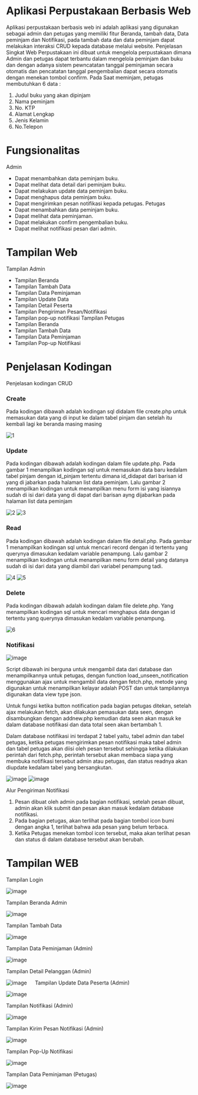 # Aplikasi Perpustakaan Berbasis Web
  Aplikasi perpustakaan berbasis web ini adalah aplikasi yang digunakan sebagai admin dan petugas yang memiliki fitur Beranda, tambah data, Data peminjam dan Notifikasi, pada tambah data dan data peminjam dapat melakukan interaksi CRUD kepada database melalui website.
Penjelasan Singkat
Web Perpustakaan ini dibuat untuk mengelola perpustakaan dimana Admin dan petugas dapat terbantu dalam mengelola peminjam dan buku dan dengan adanya sistem pewncatatan tanggal peminjaman secara otomatis dan pencatatan tanggal pengembalian dapat secara otomatis dengan menekan tombol confirm. Pada Saat meminjam, petugas membutuhkan 6 data :
1.	Judul buku yang akan dipinjam
2.	Nama peminjam
3.	No. KTP
4.	Alamat Lengkap
5.	Jenis Kelamin
6.	No.Telepon

# Fungsionalitas
Admin 
-	Dapat menambahkan data peminjam buku.
-	Dapat melihat data detail dari peminjam buku.
-	Dapat melakukan update data peminjam buku.
-	Dapat menghapus data peminjam buku.
-	Dapat mengirimkan pesan notifikasi kepada petugas.
Petugas
-	Dapat menambahkan data peminjam buku.
-	Dapat melihat data peminjaman.
-	Dapat melakukan confirm pengembalian buku.
-	Dapat melihat notifikasi pesan dari admin.

# Tampilan Web
Tampilan Admin
-	Tampilan Beranda
-	Tampilan Tambah Data
-	Tampilan Data Peminjaman
-	Tampilan Update Data
-	Tampilan Detail Peserta
-	Tampilan Pengiriman Pesan/Notifikasi
-	Tampilan pop-up notifikasi
Tampilan Petugas
-	Tampilan Beranda
-	Tampilan Tambah Data
-	Tampilan Data Peminjaman
-	Tampilan Pop-up Notifikasi

# Penjelasan Kodingan

Penjelasan kodingan CRUD

<h3>Create</h3>
Pada kodingan dibawah adalah kodingan sql didalam file create.php untuk memasukan data yang di input ke dalam tabel pinjam dan setelah itu kembali lagi ke beranda masing masing

![1](https://user-images.githubusercontent.com/76039896/177036715-43f282c7-14fa-430e-88a5-df1bf20d01e0.PNG)

<h3>Update</h3>
Pada kodingan dibawah adalah kodingan dalam file update.php. Pada gambar 1 menampilkan kodingan sql untuk memasukan data baru kedalam tabel pinjam dengan id_pinjam tertentu dimana id_didapat dari barisan id yang di jabarkan pada halaman list data peminjam. Lalu gambar 2 menampilkan kodingan untuk menampilkan menu form isi yang isiannya sudah di isi dari data yang di dapat dari barisan ayng dijabarkan pada halaman list data peminjam

![2](https://user-images.githubusercontent.com/76039896/177036813-71de3fbc-0a0d-489d-8982-4e1c3faa57cf.PNG)
![3](https://user-images.githubusercontent.com/76039896/177036831-14dba7c4-462b-4c3a-9116-9978890753ec.PNG)


<h3>Read</h3>
Pada kodingan dibawah adalah kodingan dalam file detail.php. Pada gambar 1 menampilkan kodingan sql untuk mencari record dengan id tertentu yang querynya dimasukan kedalam variable penampung. Lalu gambar 2 menampilkan kodingan untuk menampilkan menu form detail yang datanya sudah di isi dari data yang diambil dari variabel penampung tadi.

![4](https://user-images.githubusercontent.com/76039896/177036837-1a7c849b-cd33-450e-9120-1579166a66e3.PNG)
![5](https://user-images.githubusercontent.com/76039896/177036846-9dd2dc55-e097-4010-84e5-6a3a0b42c899.PNG)


<h3>Delete</h3>
Pada kodingan dibawah adalah kodingan dalam file delete.php. Yang menampilkan kodingan sql untuk mencari menghapus data dengan id tertentu yang querynya dimasukan kedalam variable penampung.

![6](https://user-images.githubusercontent.com/76039896/177037096-51e443e6-19ca-4a62-a35b-12d3197c1434.PNG)

<h3>Notifikasi</h3>

![image](https://user-images.githubusercontent.com/108450178/177037842-2667dd8f-d92a-4239-b565-52eae4d67c3a.png)

Script dibawah ini berguna untuk mengambil data dari database dan menampilkannya untuk petugas, dengan function load_unseen_notification menggunakan ajax untuk mengambil data dengan fetch.php, metode yang digunakan untuk menampilkan kelayar adalah POST dan untuk tampilannya digunakan data view type json.

Untuk fungsi ketika button notification pada bagian petugas ditekan, setelah ajax melakukan fetch, akan dilakukan pemasukan data seen, dengan disambungkan dengan addnew.php kemudian data seen akan masuk ke dalam database notifikasi dan data total seen akan bertambah 1.

Dalam database notifikasi ini terdapat 2 tabel yaitu, tabel admin dan tabel petugas, ketika petugas mengirimkan pesan notifikasi maka tabel admin dan tabel petugas akan diisi oleh pesan tersebut sehingga ketika dilakukan perintah dari fetch.php, perintah tersebut akan membaca siapa yang membuka notifikasi tersebut admin atau petugas, dan status readnya akan diupdate kedalam tabel yang bersangkutan.

![image](https://user-images.githubusercontent.com/108450178/177037842-2667dd8f-d92a-4239-b565-52eae4d67c3a.png)
![image](https://user-images.githubusercontent.com/108450178/177037859-bd9e7892-ca17-43ba-b14e-679a4f8663a5.png)

Alur Pengiriman Notifikasi
1. Pesan dibuat oleh admin pada bagian notifikasi, setelah pesan dibuat, admin akan klik submit dan pesan akan masuk kedalam database notifikasi.
2. Pada bagian petugas, akan terlihat pada bagian tombol icon bumi dengan angka 1, terlihat bahwa ada pesan yang belum terbaca.
3. Ketika Petugas menekan tombol icon tersebut, maka akan terlihat pesan dan status di dalam database tersebut akan berubah.


# Tampilan WEB

Tampilan Login
 
![image](https://user-images.githubusercontent.com/76039896/177036055-363968a2-1520-4259-b4ba-c5ae550ece7a.png)

Tampilan Beranda Admin
 
 ![image](https://user-images.githubusercontent.com/76039896/177036058-7d963cb3-2ffc-409b-8a34-3145f93ba4d5.png)

Tampilan Tambah Data
 
![image](https://user-images.githubusercontent.com/76039896/177036066-d2b488d0-fb3d-41bf-8cd0-5efaf8e2f8f5.png)

Tampilan Data Peminjaman (Admin)
 
 ![image](https://user-images.githubusercontent.com/76039896/177036068-7ba7d156-e9ad-4fcb-9faa-d36e44d7e6c4.png)

Tampilan Detail Pelanggan (Admin)
 
 ![image](https://user-images.githubusercontent.com/76039896/177036072-92ad8b6e-437d-424c-853d-38f293ddfe54.png)
 
Tampilan Update Data Peserta (Admin)
 
 ![image](https://user-images.githubusercontent.com/76039896/177036077-2e305cc8-894a-4eea-b998-8a3033e8a73f.png)

Tampilan Notifikasi (Admin)
 
 ![image](https://user-images.githubusercontent.com/76039896/177036081-4d509ff5-57f0-41e6-9d63-a6a8ce113033.png)

Tampilan Kirim Pesan Notifikasi (Admin)

![image](https://user-images.githubusercontent.com/76039896/177036084-f3108745-6fe1-4868-9967-cd1ce8ea14df.png)
 
Tampilan Pop-Up Notifikasi
 
 ![image](https://user-images.githubusercontent.com/76039896/177036090-01af5f2f-0a1a-44a5-b479-57abff220617.png)

Tampilan Data Peminjaman (Petugas)
 
 ![image](https://user-images.githubusercontent.com/76039896/177036093-3d927916-73c6-4180-94d8-05ed4eca1ed2.png)

